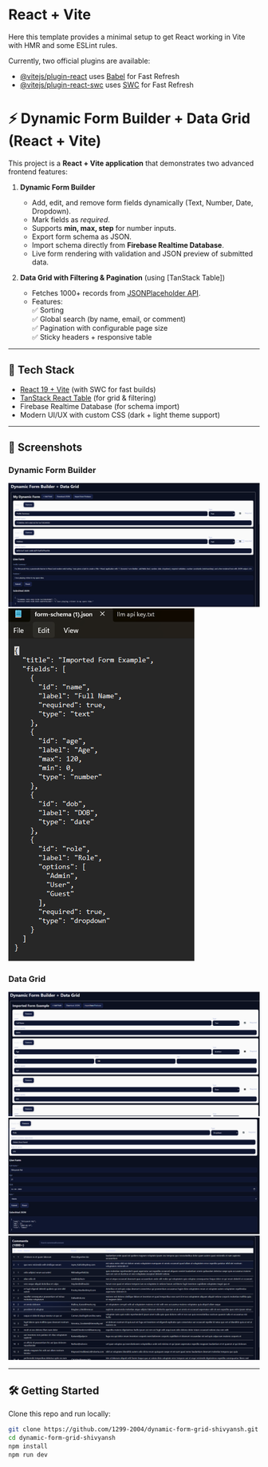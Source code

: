 # React + Vite

Here this template provides a minimal setup to get React working in Vite with HMR and some ESLint rules.

Currently, two official plugins are available:

- [@vitejs/plugin-react](https://github.com/vitejs/vite-plugin-react/blob/main/packages/plugin-react) uses [Babel](https://babeljs.io/) for Fast Refresh
- [@vitejs/plugin-react-swc](https://github.com/vitejs/vite-plugin-react/blob/main/packages/plugin-react-swc) uses [SWC](https://swc.rs/) for Fast Refresh

# ⚡ Dynamic Form Builder + Data Grid (React + Vite)

This project is a **React + Vite application** that demonstrates two advanced frontend features:

1. **Dynamic Form Builder**  
   - Add, edit, and remove form fields dynamically (Text, Number, Date, Dropdown).  
   - Mark fields as *required*.  
   - Supports **min, max, step** for number inputs.  
   - Export form schema as JSON.  
   - Import schema directly from **Firebase Realtime Database**.  
   - Live form rendering with validation and JSON preview of submitted data.  

2. **Data Grid with Filtering & Pagination** (using [TanStack Table])  
   - Fetches 1000+ records from [JSONPlaceholder API](https://jsonplaceholder.typicode.com/comments).  
   - Features:  
     ✅ Sorting  
     ✅ Global search (by name, email, or comment)  
     ✅ Pagination with configurable page size  
     ✅ Sticky headers + responsive table  

---

## 🚀 Tech Stack
- [React 19 + Vite](https://vitejs.dev/) (with SWC for fast builds)
- [TanStack React Table](https://tanstack.com/table) (for grid & filtering)
- Firebase Realtime Database (for schema import)
- Modern UI/UX with custom CSS (dark + light theme support)

---

## 📸 Screenshots
### Dynamic Form Builder
![Form Builder Screenshot](./screenshots/form-builder.png)
![Form Builder Screenshot](./screenshots/form-builder-json.png)

### Data Grid
![Data Grid Screenshot](./screenshots/data-grid.png)
![Data Grid Screenshot](./screenshots/data-grid2.png)
![Data Grid Screenshot](./screenshots/data-grid3.png)

---

## 🛠️ Getting Started

Clone this repo and run locally:

```bash
git clone https://github.com/1299-2004/dynamic-form-grid-shivyansh.git
cd dynamic-form-grid-shivyansh
npm install
npm run dev


